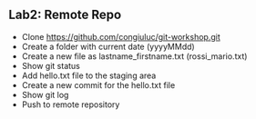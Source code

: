 ## Lab2: Remote Repo

- Clone https://github.com/congiuluc/git-workshop.git
- Create a folder with current date (yyyyMMdd)
- Create a new file as lastname_firstname.txt (rossi_mario.txt)
- Show git status
- Add hello.txt file to the staging area
- Create a new commit for the hello.txt file
- Show git log
- Push to remote repository
